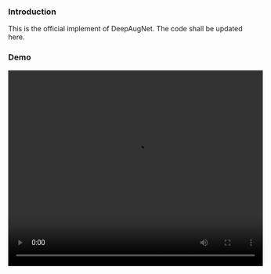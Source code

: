 
### Introduction
This is the official implement of DeepAugNet. The code shall be updated here.

### Demo
<video src="./figs/demo.mp4" width="520" height="400"
controls="controls"></video> 